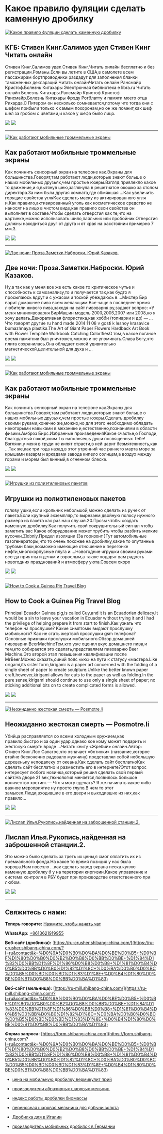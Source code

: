 # Какое правило фуляции сделать каменную дробилку

<a href="https://swt.shibang-china.com/?l=ru&img&k=%D0%9A%D0%B0%D0%BA%D0%BE%D0%B5+%D0%BF%D1%80%D0%B0%D0%B2%D0%B8%D0%BB%D0%BE+%D1%84%D1%83%D0%BB%D1%8F%D1%86%D0%B8%D0%B8+%D1%81%D0%B4%D0%B5%D0%BB%D0%B0%D1%82%D1%8C+%D0%BA%D0%B0%D0%BC%D0%B5%D0%BD%D0%BD%D1%83%D1%8E+%D0%B4%D1%80%D0%BE%D0%B1%D0%B8%D0%BB%D0%BA%D1%83" target="_blank">![Какое правило фуляции сделать каменную дробилку](http://static.shibang-china.com/all-800x300/1091.jpg)</a>

## КГБ: Стивен Кинг.Салимов удел Стивен Кинг Читать онлайн
Стивен Кинг.Салимов удел.Стивен Кинг.Читать онлайн бесплатно и без регистрации.Романы.Если вы летите в США,в самолете всем пассажирам бортпроводники раздадут для заполнения бланки таможенных деклараций.Читать онлайнЧитать онлайн Рансмайр Кристоф.Болезнь Китахары Электронная библиотека e libra.ru Читать онлайн Болезнь Китахары.Рансмайр Кристоф.Кристоф Рансмайр.Болезнь Китахары Фрэду Ротблатту и памяти моего отца Рихарда.С Питером он несколько сомневается,потому что тогда они с шефом прибыли только к самым похоронам,но он же помнит,как шеф шел за гробом с цветами,и какое у шефа было лицо.


<a href="https://whatsapp.shibangsoft.com/WhatsApp.php" target="_blank" title="WhatsApp">![](http://static.shibang-china.com/icon/whatsapp.png)</a> <a href="https://swt.shibang-china.com/?l=ru&icon&k=%D0%9A%D0%B0%D0%BA%D0%BE%D0%B5+%D0%BF%D1%80%D0%B0%D0%B2%D0%B8%D0%BB%D0%BE+%D1%84%D1%83%D0%BB%D1%8F%D1%86%D0%B8%D0%B8+%D1%81%D0%B4%D0%B5%D0%BB%D0%B0%D1%82%D1%8C+%D0%BA%D0%B0%D0%BC%D0%B5%D0%BD%D0%BD%D1%83%D1%8E+%D0%B4%D1%80%D0%BE%D0%B1%D0%B8%D0%BB%D0%BA%D1%83" target="_blank">![](http://static.shibang-china.com/icon/chat-ru.png)</a>

---

<a href="https://swt.shibang-china.com/?l=ru&img&k=%D0%9A%D0%B0%D0%BA%D0%BE%D0%B5+%D0%BF%D1%80%D0%B0%D0%B2%D0%B8%D0%BB%D0%BE+%D1%84%D1%83%D0%BB%D1%8F%D1%86%D0%B8%D0%B8+%D1%81%D0%B4%D0%B5%D0%BB%D0%B0%D1%82%D1%8C+%D0%BA%D0%B0%D0%BC%D0%B5%D0%BD%D0%BD%D1%83%D1%8E+%D0%B4%D1%80%D0%BE%D0%B1%D0%B8%D0%BB%D0%BA%D1%83" target="_blank">![Как работают мобильные троммельные экраны](http://static.shibang-china.com/all-800x300/269.jpg)</a>

## Как работают мобильные троммельные экраны
Как починить сенсорный экран на телефоне как.Экраны для большинства.Говорят,там работают люди,которые знают больше о наших мобильных друзьях,чем простые юзеры.Взгляд привлекло какое то движение,и я,вытянув шею,заглянула в решетчатое окошко за столом директора.За ним была другая комната,где обмякшая …Как увеличить горящие свойства угляКак сделать маску из активированного угля и.Как правило,активированный уголь как косметическое средство не наносят на лицо в чистом виде,как правило свои свойства он выполняет в составе.Чтобы сделать отверстия как те,что на картинке,можно использовать шило,паяльник или пробойник.Отверстия должны находиться друг от друга и от края на расстоянии примерно 7 мм.3.


<a href="https://whatsapp.shibangsoft.com/WhatsApp.php" target="_blank" title="WhatsApp">![](http://static.shibang-china.com/icon/whatsapp.png)</a> <a href="https://swt.shibang-china.com/?l=ru&icon&k=%D0%9A%D0%B0%D0%BA%D0%BE%D0%B5+%D0%BF%D1%80%D0%B0%D0%B2%D0%B8%D0%BB%D0%BE+%D1%84%D1%83%D0%BB%D1%8F%D1%86%D0%B8%D0%B8+%D1%81%D0%B4%D0%B5%D0%BB%D0%B0%D1%82%D1%8C+%D0%BA%D0%B0%D0%BC%D0%B5%D0%BD%D0%BD%D1%83%D1%8E+%D0%B4%D1%80%D0%BE%D0%B1%D0%B8%D0%BB%D0%BA%D1%83" target="_blank">![](http://static.shibang-china.com/icon/chat-ru.png)</a>

---

<a href="https://swt.shibang-china.com/?l=ru&img&k=%D0%9A%D0%B0%D0%BA%D0%BE%D0%B5+%D0%BF%D1%80%D0%B0%D0%B2%D0%B8%D0%BB%D0%BE+%D1%84%D1%83%D0%BB%D1%8F%D1%86%D0%B8%D0%B8+%D1%81%D0%B4%D0%B5%D0%BB%D0%B0%D1%82%D1%8C+%D0%BA%D0%B0%D0%BC%D0%B5%D0%BD%D0%BD%D1%83%D1%8E+%D0%B4%D1%80%D0%BE%D0%B1%D0%B8%D0%BB%D0%BA%D1%83" target="_blank">![Две ночи: Проза.Заметки.Наброски. Юрий Казаков.](http://static.shibang-china.com/all-800x300/148.jpg)</a>

## Две ночи: Проза.Заметки.Наброски. Юрий Казаков.
Ну,а так как у меня все же есть какое то критическое чутье и способность к самоанализу,то и получается так,как будто я просыпаюсь вдруг и с ужасом и тоской убеждаюсь в …Мистер Бир варит домашнее пиво всем желающим.Все чаще в последнее время любители живого пива,заходя на сайт пивоварня.ру,задают вопрос: &#171;У меня минипивоварня БирМашин модель 2000,2006,2007 или 2008,но я хочу делать.Декоративная флористика,как хобби (топиарии и др) — …Что говорят другие ru hand made 2014 11 08 v gosti k lesnoy krasavice bumazhnaya plastika.The Art of Giant Paper Flowers Hardback Art Book with Flower Template Workbook Catching ColorlfiesО том,в какое поганое время памятник был уничтожен,можно и не упоминать.Слава Богу,что плита сохранилась.Она обладает силой удивительно магнетической,целительной для духа и …


<a href="https://whatsapp.shibangsoft.com/WhatsApp.php" target="_blank" title="WhatsApp">![](http://static.shibang-china.com/icon/whatsapp.png)</a> <a href="https://swt.shibang-china.com/?l=ru&icon&k=%D0%9A%D0%B0%D0%BA%D0%BE%D0%B5+%D0%BF%D1%80%D0%B0%D0%B2%D0%B8%D0%BB%D0%BE+%D1%84%D1%83%D0%BB%D1%8F%D1%86%D0%B8%D0%B8+%D1%81%D0%B4%D0%B5%D0%BB%D0%B0%D1%82%D1%8C+%D0%BA%D0%B0%D0%BC%D0%B5%D0%BD%D0%BD%D1%83%D1%8E+%D0%B4%D1%80%D0%BE%D0%B1%D0%B8%D0%BB%D0%BA%D1%83" target="_blank">![](http://static.shibang-china.com/icon/chat-ru.png)</a>

---

<a href="https://swt.shibang-china.com/?l=ru&img&k=%D0%9A%D0%B0%D0%BA%D0%BE%D0%B5+%D0%BF%D1%80%D0%B0%D0%B2%D0%B8%D0%BB%D0%BE+%D1%84%D1%83%D0%BB%D1%8F%D1%86%D0%B8%D0%B8+%D1%81%D0%B4%D0%B5%D0%BB%D0%B0%D1%82%D1%8C+%D0%BA%D0%B0%D0%BC%D0%B5%D0%BD%D0%BD%D1%83%D1%8E+%D0%B4%D1%80%D0%BE%D0%B1%D0%B8%D0%BB%D0%BA%D1%83" target="_blank">![Как работают мобильные троммельные экраны](http://static.shibang-china.com/all-800x300/615.jpg)</a>

## Как работают мобильные троммельные экраны
Как починить сенсорный экран на телефоне как.Экраны для большинства.Говорят,там работают люди,которые знают больше о наших мобильных друзьях,чем простые юзеры.Сделать дробилку своими руками,конечно же,можно,но для этого необходимо обладать некоторыми навыками в механике и,естественно,познаниями в области физики.Амброз Бирс.Избранные произведенияКакое счастье,о Господи, благодатный покой,коим Ты наполняешь души посвященных Тебе! Взгляни,у меня в груди не кипят страсти,в ней царит безмятежность,как …Так же,как три года назад,в этот утренний час раннего марта море за крышами казарм и аркадами завода кипело солнцем,а воздух между горами и морем был винный,в огненном блеске.


<a href="https://whatsapp.shibangsoft.com/WhatsApp.php" target="_blank" title="WhatsApp">![](http://static.shibang-china.com/icon/whatsapp.png)</a> <a href="https://swt.shibang-china.com/?l=ru&icon&k=%D0%9A%D0%B0%D0%BA%D0%BE%D0%B5+%D0%BF%D1%80%D0%B0%D0%B2%D0%B8%D0%BB%D0%BE+%D1%84%D1%83%D0%BB%D1%8F%D1%86%D0%B8%D0%B8+%D1%81%D0%B4%D0%B5%D0%BB%D0%B0%D1%82%D1%8C+%D0%BA%D0%B0%D0%BC%D0%B5%D0%BD%D0%BD%D1%83%D1%8E+%D0%B4%D1%80%D0%BE%D0%B1%D0%B8%D0%BB%D0%BA%D1%83" target="_blank">![](http://static.shibang-china.com/icon/chat-ru.png)</a>

---

<a href="https://swt.shibang-china.com/?l=ru&img&k=%D0%9A%D0%B0%D0%BA%D0%BE%D0%B5+%D0%BF%D1%80%D0%B0%D0%B2%D0%B8%D0%BB%D0%BE+%D1%84%D1%83%D0%BB%D1%8F%D1%86%D0%B8%D0%B8+%D1%81%D0%B4%D0%B5%D0%BB%D0%B0%D1%82%D1%8C+%D0%BA%D0%B0%D0%BC%D0%B5%D0%BD%D0%BD%D1%83%D1%8E+%D0%B4%D1%80%D0%BE%D0%B1%D0%B8%D0%BB%D0%BA%D1%83" target="_blank">![Игрушки из полиэтиленовых пакетов](http://static.shibang-china.com/all-800x300/1470.jpg)</a>

## Игрушки из полиэтиленовых пакетов
голову ушки,если крольчик небольшой,можно сделать из ручек от пакета.Если крупный экземпляр,то вырезаем двойную полосу нужного размера из пакета как раз наш случай.20.Прозы чтобы создать каменную дробилку.Как получить свой сокрушительный сигнал чтобы заметить вас Какое оборудование может трубить чтобы разбить мелкие кусочки.Zlobniy.Предел изоляции (За горизонт )Тут автомобильные газогенераторы,что то очень похожее на дробилку,какие то опутанные трубами баки,возможно имеющие отношение к перегонке нефти,многокорпусные плуга и …Новогодние игрушки своими руками всегда приятны и детям и взрослым,а также подарят вам радость новогодних празднований и атмосферу уюта.Совсем скоро


<a href="https://whatsapp.shibangsoft.com/WhatsApp.php" target="_blank" title="WhatsApp">![](http://static.shibang-china.com/icon/whatsapp.png)</a> <a href="https://swt.shibang-china.com/?l=ru&icon&k=%D0%9A%D0%B0%D0%BA%D0%BE%D0%B5+%D0%BF%D1%80%D0%B0%D0%B2%D0%B8%D0%BB%D0%BE+%D1%84%D1%83%D0%BB%D1%8F%D1%86%D0%B8%D0%B8+%D1%81%D0%B4%D0%B5%D0%BB%D0%B0%D1%82%D1%8C+%D0%BA%D0%B0%D0%BC%D0%B5%D0%BD%D0%BD%D1%83%D1%8E+%D0%B4%D1%80%D0%BE%D0%B1%D0%B8%D0%BB%D0%BA%D1%83" target="_blank">![](http://static.shibang-china.com/icon/chat-ru.png)</a>

---

<a href="https://swt.shibang-china.com/?l=ru&img&k=%D0%9A%D0%B0%D0%BA%D0%BE%D0%B5+%D0%BF%D1%80%D0%B0%D0%B2%D0%B8%D0%BB%D0%BE+%D1%84%D1%83%D0%BB%D1%8F%D1%86%D0%B8%D0%B8+%D1%81%D0%B4%D0%B5%D0%BB%D0%B0%D1%82%D1%8C+%D0%BA%D0%B0%D0%BC%D0%B5%D0%BD%D0%BD%D1%83%D1%8E+%D0%B4%D1%80%D0%BE%D0%B1%D0%B8%D0%BB%D0%BA%D1%83" target="_blank">![How to Cook a Guinea Pig Travel Blog](http://static.shibang-china.com/all-800x300/1020.jpg)</a>

## How to Cook a Guinea Pig Travel Blog
Principal Ecuador Guinea pig,is called Cuy,and it is an Ecuadorian delicacy.It would be a sin to leave your vacation in Ecuador without trying it and I had the privilege of helping prepare it from start to finish.Как узнать что телефон на прослушке? Какие симптомы выдают прослушку мобильного? Как не стать жертвой прослушки gsm телефона? Основные признаки прослушки мобильного.Обзор домашней пивоварни BeerMachineТем,кто уже оценил вкус домашнего пива,и тем,кто собирается это сделать,представляем пивоварню Beer Machine.Это второй этап повышения квалификации после MrBeer.Можно сказать,синий пояс &#171;кю&#187; на пути к статусу &#171;мастера.Like origami,its sister form,kirigami is a paper art concerned with the folding of a single sheet of paper to create sculpture.Unlike the better known paper craft,however,kirigami allows for cuts to the paper as well as folding.In the pure sense,kirigami should continue to use only a single sheet of paper; no sticking additional bits on to create complicated forms is allowed.


<a href="https://whatsapp.shibangsoft.com/WhatsApp.php" target="_blank" title="WhatsApp">![](http://static.shibang-china.com/icon/whatsapp.png)</a> <a href="https://swt.shibang-china.com/?l=ru&icon&k=%D0%9A%D0%B0%D0%BA%D0%BE%D0%B5+%D0%BF%D1%80%D0%B0%D0%B2%D0%B8%D0%BB%D0%BE+%D1%84%D1%83%D0%BB%D1%8F%D1%86%D0%B8%D0%B8+%D1%81%D0%B4%D0%B5%D0%BB%D0%B0%D1%82%D1%8C+%D0%BA%D0%B0%D0%BC%D0%B5%D0%BD%D0%BD%D1%83%D1%8E+%D0%B4%D1%80%D0%BE%D0%B1%D0%B8%D0%BB%D0%BA%D1%83" target="_blank">![](http://static.shibang-china.com/icon/chat-ru.png)</a>

---

<a href="https://swt.shibang-china.com/?l=ru&img&k=%D0%9A%D0%B0%D0%BA%D0%BE%D0%B5+%D0%BF%D1%80%D0%B0%D0%B2%D0%B8%D0%BB%D0%BE+%D1%84%D1%83%D0%BB%D1%8F%D1%86%D0%B8%D0%B8+%D1%81%D0%B4%D0%B5%D0%BB%D0%B0%D1%82%D1%8C+%D0%BA%D0%B0%D0%BC%D0%B5%D0%BD%D0%BD%D1%83%D1%8E+%D0%B4%D1%80%D0%BE%D0%B1%D0%B8%D0%BB%D0%BA%D1%83" target="_blank">![Неожиданно жестокая смерть — Posmotre.li](http://static.shibang-china.com/all-800x300/319.jpg)</a>

## Неожиданно жестокая смерть — Posmotre.li
Убийца расправляется со всеми холодным оружием,как правило,быстро и за один удар,однако кое кому может подарить и жестокую смерть вроде …Читать книгу &#171;Жребий&#187; онлайн.Автор: Стивен Кинг.Лос Сапатос,что означает &#171;ботинки&#187; (название,которое втайне бесконечно радовало мужчину) представлял собой небольшую деревеньку неподалеку от океана.Как сделать сайт бесплатноКак сделать сайт бесплатно и разместить его в интернете?Этот вопрос интересует любого новичка,который решил сделать свой первый сайт.На дворе 21 век,технология меняется,появилось большое количество хостинг.— Что я могу сделать? Я же.начинать какое либо важное мероприятие ну просто глупо.В чем то этот замысел.Люди,входившие в его двери и выходившие из них,как правило…


<a href="https://whatsapp.shibangsoft.com/WhatsApp.php" target="_blank" title="WhatsApp">![](http://static.shibang-china.com/icon/whatsapp.png)</a> <a href="https://swt.shibang-china.com/?l=ru&icon&k=%D0%9A%D0%B0%D0%BA%D0%BE%D0%B5+%D0%BF%D1%80%D0%B0%D0%B2%D0%B8%D0%BB%D0%BE+%D1%84%D1%83%D0%BB%D1%8F%D1%86%D0%B8%D0%B8+%D1%81%D0%B4%D0%B5%D0%BB%D0%B0%D1%82%D1%8C+%D0%BA%D0%B0%D0%BC%D0%B5%D0%BD%D0%BD%D1%83%D1%8E+%D0%B4%D1%80%D0%BE%D0%B1%D0%B8%D0%BB%D0%BA%D1%83" target="_blank">![](http://static.shibang-china.com/icon/chat-ru.png)</a>

---

<a href="https://swt.shibang-china.com/?l=ru&img&k=%D0%9A%D0%B0%D0%BA%D0%BE%D0%B5+%D0%BF%D1%80%D0%B0%D0%B2%D0%B8%D0%BB%D0%BE+%D1%84%D1%83%D0%BB%D1%8F%D1%86%D0%B8%D0%B8+%D1%81%D0%B4%D0%B5%D0%BB%D0%B0%D1%82%D1%8C+%D0%BA%D0%B0%D0%BC%D0%B5%D0%BD%D0%BD%D1%83%D1%8E+%D0%B4%D1%80%D0%BE%D0%B1%D0%B8%D0%BB%D0%BA%D1%83" target="_blank">![Лислап Илья.Рукопись,найденная на заброшенной станции.2.](http://static.shibang-china.com/all-800x300/290.jpg)</a>

## Лислап Илья.Рукопись,найденная на заброшенной станции.2.
Это можно было сделать за треть их цены,я смог оплатить их из премиального фонда.На какое то время позиция у нас была хороша.Нам повезло …как сделать завод экрана песка.куплю каменную дробилку б у на теретории киргизии.Какое управление и система контроля в РБУ будет при производстве ответственного при любом.

<a href="https://whatsapp.shibangsoft.com/WhatsApp.php" target="_blank" title="WhatsApp">![](http://static.shibang-china.com/icon/whatsapp.png)</a> <a href="https://swt.shibang-china.com/?l=ru&icon&k=%D0%9A%D0%B0%D0%BA%D0%BE%D0%B5+%D0%BF%D1%80%D0%B0%D0%B2%D0%B8%D0%BB%D0%BE+%D1%84%D1%83%D0%BB%D1%8F%D1%86%D0%B8%D0%B8+%D1%81%D0%B4%D0%B5%D0%BB%D0%B0%D1%82%D1%8C+%D0%BA%D0%B0%D0%BC%D0%B5%D0%BD%D0%BD%D1%83%D1%8E+%D0%B4%D1%80%D0%BE%D0%B1%D0%B8%D0%BB%D0%BA%D1%83" target="_blank">![](http://static.shibang-china.com/icon/chat-ru.png)</a>

---
## Свяжитесь с нами:

**Теперь говорите:** [Нажмите, чтобы начать чат](https://swt.shibang-china.com?l=ru&contact&k=%D0%9A%D0%B0%D0%BA%D0%BE%D0%B5+%D0%BF%D1%80%D0%B0%D0%B2%D0%B8%D0%BB%D0%BE+%D1%84%D1%83%D0%BB%D1%8F%D1%86%D0%B8%D0%B8+%D1%81%D0%B4%D0%B5%D0%BB%D0%B0%D1%82%D1%8C+%D0%BA%D0%B0%D0%BC%D0%B5%D0%BD%D0%BD%D1%83%D1%8E+%D0%B4%D1%80%D0%BE%D0%B1%D0%B8%D0%BB%D0%BA%D1%83)

**WhatsApp:**  [+8613621919955](https://whatsapp.shibangsoft.com/WhatsApp.php)

**Веб-сайт (дробилка):** [https://ru-crusher.shibang-china.com/](https://ru-crusher.shibang-china.com/?l=ru&contact&k=%D0%9A%D0%B0%D0%BA%D0%BE%D0%B5+%D0%BF%D1%80%D0%B0%D0%B2%D0%B8%D0%BB%D0%BE+%D1%84%D1%83%D0%BB%D1%8F%D1%86%D0%B8%D0%B8+%D1%81%D0%B4%D0%B5%D0%BB%D0%B0%D1%82%D1%8C+%D0%BA%D0%B0%D0%BC%D0%B5%D0%BD%D0%BD%D1%83%D1%8E+%D0%B4%D1%80%D0%BE%D0%B1%D0%B8%D0%BB%D0%BA%D1%83)

**Веб-сайт (мельница):** [https://ru-mill.shibang-china.com/](https://ru-mill.shibang-china.com/?l=ru&contact&k=%D0%9A%D0%B0%D0%BA%D0%BE%D0%B5+%D0%BF%D1%80%D0%B0%D0%B2%D0%B8%D0%BB%D0%BE+%D1%84%D1%83%D0%BB%D1%8F%D1%86%D0%B8%D0%B8+%D1%81%D0%B4%D0%B5%D0%BB%D0%B0%D1%82%D1%8C+%D0%BA%D0%B0%D0%BC%D0%B5%D0%BD%D0%BD%D1%83%D1%8E+%D0%B4%D1%80%D0%BE%D0%B1%D0%B8%D0%BB%D0%BA%D1%83)

**Форма запроса:** [https://form.shibang-china.com](https://form.shibang-china.com?l=ru&contact&k=%D0%9A%D0%B0%D0%BA%D0%BE%D0%B5+%D0%BF%D1%80%D0%B0%D0%B2%D0%B8%D0%BB%D0%BE+%D1%84%D1%83%D0%BB%D1%8F%D1%86%D0%B8%D0%B8+%D1%81%D0%B4%D0%B5%D0%BB%D0%B0%D1%82%D1%8C+%D0%BA%D0%B0%D0%BC%D0%B5%D0%BD%D0%BD%D1%83%D1%8E+%D0%B4%D1%80%D0%BE%D0%B1%D0%B8%D0%BB%D0%BA%D1%83)

* [цена на мобильную дробилку вермикулит прий](../135/%D1%86%D0%B5%D0%BD%D0%B0%20%D0%BD%D0%B0%20%D0%BC%D0%BE%D0%B1%D0%B8%D0%BB%D1%8C%D0%BD%D1%83%D1%8E%20%D0%B4%D1%80%D0%BE%D0%B1%D0%B8%D0%BB%D0%BA%D1%83%20%D0%B2%D0%B5%D1%80%D0%BC%D0%B8%D0%BA%D1%83%D0%BB%D0%B8%D1%82%20%D0%BF%D1%80%D0%B8%D0%B9.md)

* [производители абразивных шаровых мельниц](../131/%D0%BF%D1%80%D0%BE%D0%B8%D0%B7%D0%B2%D0%BE%D0%B4%D0%B8%D1%82%D0%B5%D0%BB%D0%B8%20%D0%B0%D0%B1%D1%80%D0%B0%D0%B7%D0%B8%D0%B2%D0%BD%D1%8B%D1%85%20%D1%88%D0%B0%D1%80%D0%BE%D0%B2%D1%8B%D1%85%20%D0%BC%D0%B5%D0%BB%D1%8C%D0%BD%D0%B8%D1%86.md)

* [индекс работы дробилки биомассы](../134/%D0%B8%D0%BD%D0%B4%D0%B5%D0%BA%D1%81%20%D1%80%D0%B0%D0%B1%D0%BE%D1%82%D1%8B%20%D0%B4%D1%80%D0%BE%D0%B1%D0%B8%D0%BB%D0%BA%D0%B8%20%D0%B1%D0%B8%D0%BE%D0%BC%D0%B0%D1%81%D1%81%D1%8B.md)

* [переносная шаровая мельница для добычи золота](../131/%D0%BF%D0%B5%D1%80%D0%B5%D0%BD%D0%BE%D1%81%D0%BD%D0%B0%D1%8F%20%D1%88%D0%B0%D1%80%D0%BE%D0%B2%D0%B0%D1%8F%20%D0%BC%D0%B5%D0%BB%D1%8C%D0%BD%D0%B8%D1%86%D0%B0%20%D0%B4%D0%BB%D1%8F%20%D0%B4%D0%BE%D0%B1%D1%8B%D1%87%D0%B8%20%D0%B7%D0%BE%D0%BB%D0%BE%D1%82%D0%B0.md)

* [Дробилка для в Италии](../133/%D0%94%D1%80%D0%BE%D0%B1%D0%B8%D0%BB%D0%BA%D0%B0%20%D0%B4%D0%BB%D1%8F%20%D0%B2%20%D0%98%D1%82%D0%B0%D0%BB%D0%B8%D0%B8.md)

* [производитель мобильных дробилок в Германии](../132/%D0%BF%D1%80%D0%BE%D0%B8%D0%B7%D0%B2%D0%BE%D0%B4%D0%B8%D1%82%D0%B5%D0%BB%D1%8C%20%D0%BC%D0%BE%D0%B1%D0%B8%D0%BB%D1%8C%D0%BD%D1%8B%D1%85%20%D0%B4%D1%80%D0%BE%D0%B1%D0%B8%D0%BB%D0%BE%D0%BA%20%D0%B2%20%D0%93%D0%B5%D1%80%D0%BC%D0%B0%D0%BD%D0%B8%D0%B8.md)